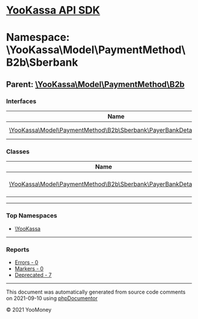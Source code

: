 # [YooKassa API SDK](../home.md)

# Namespace: \YooKassa\Model\PaymentMethod\B2b\Sberbank
## Parent: [\YooKassa\Model\PaymentMethod\B2b](../namespaces/yookassa-model-paymentmethod-b2b.md)
### Interfaces
| Name | Summary |
| ---- | ------- |
| [\YooKassa\Model\PaymentMethod\B2b\Sberbank\PayerBankDetailsInterface](../classes/YooKassa-Model-PaymentMethod-B2b-Sberbank-PayerBankDetailsInterface.md) | Interface PayerBankDetailsInterface |
### Classes
| Name | Summary |
| ---- | ------- |
| [\YooKassa\Model\PaymentMethod\B2b\Sberbank\PayerBankDetails](../classes/YooKassa-Model-PaymentMethod-B2b-Sberbank-PayerBankDetails.md) | Банковские реквизиты плательщика |

---

### Top Namespaces

* [\YooKassa](../namespaces/yookassa.md)

---

### Reports
* [Errors - 0](../reports/errors.md)
* [Markers - 0](../reports/markers.md)
* [Deprecated - 7](../reports/deprecated.md)

---

This document was automatically generated from source code comments on 2021-09-10 using [phpDocumentor](http://www.phpdoc.org/)

&copy; 2021 YooMoney